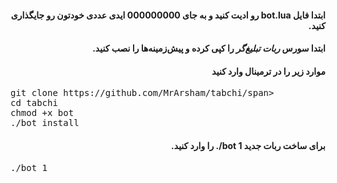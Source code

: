 <h4 dir="rtl">ابتدا فایل bot.lua رو ادیت کنید و به جای 000000000 ایدی عددی خودتون رو جایگذاری کنید.</h4>
<h4 dir="rtl">ابتدا سورس <em>ربات تبلیغ‌گر</em> را کپی کرده و پیش‌زمینه‌ها را نصب کنید.</h4>
<h4 dir="rtl">موارد زیر را در ترمینال وارد کنید </h4>
<pre>
<span>git clone https://github.com/MrArsham/tabchi/span>
<span>cd tabchi</span>
<span>chmod +x bot</span>
<span>./bot install</span>
</pre>
<h4 dir="rtl"> برای ساخت ربات جدید <strong>bot 1/.</strong> را وارد کنید.
</h4>
<pre>
<span>./bot 1</span>
</pre> 
